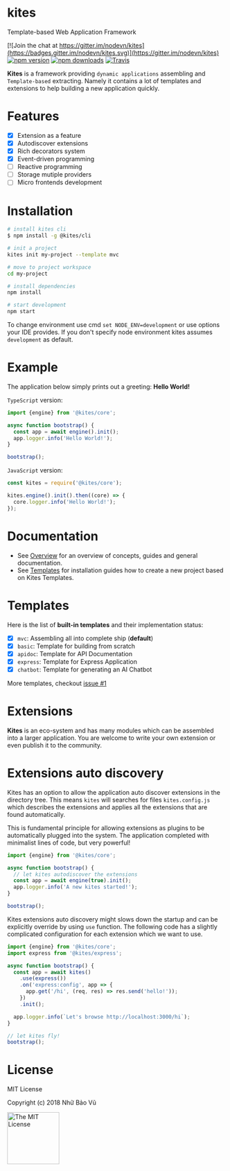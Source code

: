 # kites

Template-based Web Application Framework

[![Join the chat at https://gitter.im/nodevn/kites](https://badges.gitter.im/nodevn/kites.svg)](https://gitter.im/nodevn/kites)
[![npm version](https://img.shields.io/npm/v/@kites/core.svg?style=flat)](https://www.npmjs.com/package/@kites/core)
[![npm downloads](https://img.shields.io/npm/dm/@kites/core.svg)](https://www.npmjs.com/package/@kites/core)
[![Travis](https://travis-ci.org/kitesjs/kites.svg?branch=stable)](https://travis-ci.org/kitesjs/kites)

**Kites** is a framework providing `dynamic applications` assembling and `Template-based` extracting. Namely it contains a lot of templates and extensions to help building a new application quickly.

Features
=======

* [x] Extension as a feature
* [x] Autodiscover extensions
* [x] Rich decorators system
* [x] Event-driven programming
* [ ] Reactive programming
* [ ] Storage mutiple providers
* [ ] Micro frontends development

Installation
============

```bash
# install kites cli
$ npm install -g @kites/cli

# init a project
kites init my-project --template mvc

# move to project workspace
cd my-project

# install dependencies
npm install

# start development
npm start
```

To change environment use cmd `set NODE_ENV=development` or use options your IDE provides. If you don't specify node environment kites assumes `development` as default.

Example
=======

The application below simply prints out a greeting: **Hello World!**

`TypeScript` version:

```ts
import {engine} from '@kites/core';

async function bootstrap() {
  const app = await engine().init();
  app.logger.info('Hello World!');
}

bootstrap();
```

`JavaScript` version:

```js
const kites = require('@kites/core');

kites.engine().init().then((core) => {
  core.logger.info('Hello World!');
});
```

Documentation
=============

* See [Overview](https://kites.nodejs.vn/documentation/overview/) for an overview of concepts, guides and general documentation.
* See [Templates](https://kites.nodejs.vn/documentation/kites/templates/) for installation guides how to create a new project based on Kites Templates.

Templates
=========

Here is the list of **built-in templates** and their implementation status:

* [x] `mvc`: Assembling all into complete ship (**default**)
* [x] `basic`: Template for building from scratch
* [x] `apidoc`: Template for API Documentation
* [x] `express`: Template for Express Application
* [x] `chatbot`: Template for generating an AI Chatbot

More templates, checkout [issue #1](https://github.com/vunb/kites/issues/1)

Extensions
==========

**Kites** is an eco-system and has many modules which can be assembled into a larger application. You are welcome to write your own extension or even publish it to the community.

Extensions auto discovery
=========================

Kites has an option to allow the application auto discover extensions in the directory tree. This means `kites` will searches for files `kites.config.js` which describes the extensions and applies all the extensions that are found automatically.

This is fundamental principle for allowing extensions as plugins to be automatically plugged into the system. The application completed with minimalist lines of code, but very powerful!

```ts
import {engine} from '@kites/core';

async function bootstrap() {
  // let kites autodiscover the extensions
  const app = await engine(true).init();
  app.logger.info('A new kites started!');
}

bootstrap();
```

Kites extensions auto discovery might slows down the startup and can be explicitly override by using `use` function. The following code has a slightly complicated configuration for each extension which we want to use.

```ts
import {engine} from '@kites/core';
import express from '@kites/express';

async function bootstrap() {
  const app = await kites()
    .use(express())
    .on('express:config', app => {
      app.get('/hi', (req, res) => res.send('hello!'));
    })
    .init();

  app.logger.info(`Let's browse http://localhost:3000/hi`);
}

// let kites fly!
bootstrap();
```

# License

MIT License

Copyright (c) 2018 Nhữ Bảo Vũ

<a rel="license" href="./LICENSE" target="_blank"><img alt="The MIT License" style="border-width:0;" width="120px" src="https://raw.githubusercontent.com/hsdt/styleguide/master/images/ossninja.svg?sanitize=true" /></a>
